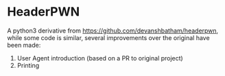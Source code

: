 # HeaderPWN
A python3 derivative from https://github.com/devanshbatham/headerpwn, while some code is similar, several improvements over the original have been made:
1. User Agent introduction (based on a PR to original project)
2. Printing
